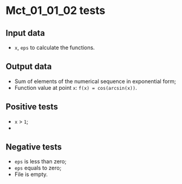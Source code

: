 # Mct_01_01_02 tests
## Input data
- `x`, `eps` to calculate the functions.
## Output data
- Sum of elements of the numerical sequence in exponential form;
- Function value at point `x`: `f(x) = cos(arcsin(x))`.
## Positive tests
- `x` > `1`;
- 
## Negative tests
- `eps` is less than zero;
- `eps` equals to zero;
- File is empty.
